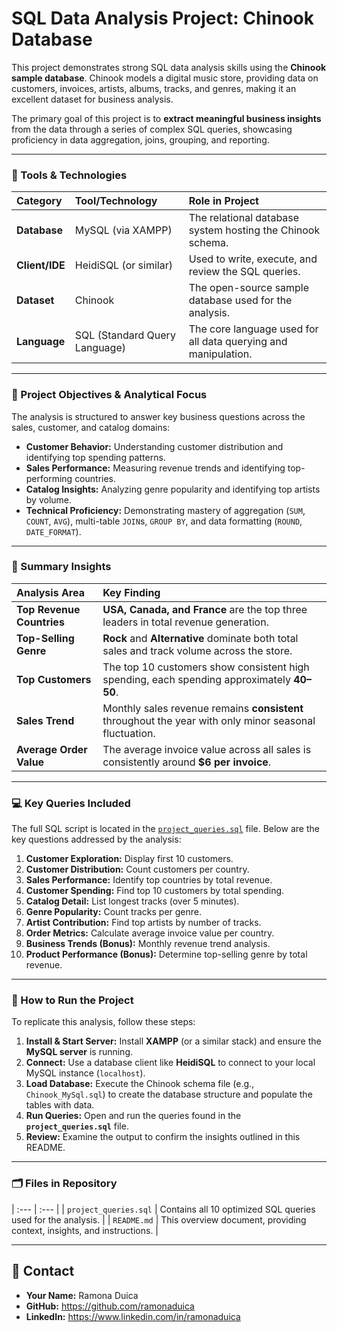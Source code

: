 # SQL Data Analysis Project: Chinook Database

This project demonstrates strong SQL data analysis skills using the **Chinook sample database**. Chinook models a digital music store, providing data on customers, invoices, artists, albums, tracks, and genres, making it an excellent dataset for business analysis.

The primary goal of this project is to **extract meaningful business insights** from the data through a series of complex SQL queries, showcasing proficiency in data aggregation, joins, grouping, and reporting.

---

### 🧰 Tools & Technologies

| Category | Tool/Technology | Role in Project |
| :--- | :--- | :--- |
| **Database** | MySQL (via XAMPP) | The relational database system hosting the Chinook schema. |
| **Client/IDE** | HeidiSQL (or similar) | Used to write, execute, and review the SQL queries. |
| **Dataset** | Chinook | The open-source sample database used for the analysis. |
| **Language** | SQL (Standard Query Language) | The core language used for all data querying and manipulation. |

---

### 🧮 Project Objectives & Analytical Focus

The analysis is structured to answer key business questions across the sales, customer, and catalog domains:

* **Customer Behavior:** Understanding customer distribution and identifying top spending patterns.
* **Sales Performance:** Measuring revenue trends and identifying top-performing countries.
* **Catalog Insights:** Analyzing genre popularity and identifying top artists by volume.
* **Technical Proficiency:** Demonstrating mastery of aggregation (`SUM`, `COUNT`, `AVG`), multi-table `JOIN`s, `GROUP BY`, and data formatting (`ROUND`, `DATE_FORMAT`).

---

### 🧠 Summary Insights

| Analysis Area | Key Finding |
| :--- | :--- |
| **Top Revenue Countries** | **USA, Canada, and France** are the top three leaders in total revenue generation. |
| **Top-Selling Genre** | **Rock** and **Alternative** dominate both total sales and track volume across the store. |
| **Top Customers** | The top 10 customers show consistent high spending, each spending approximately **$40–$50**. |
| **Sales Trend** | Monthly sales revenue remains **consistent** throughout the year with only minor seasonal fluctuation. |
| **Average Order Value** | The average invoice value across all sales is consistently around **$6 per invoice**. |

---

### 💻 Key Queries Included

The full SQL script is located in the [`project_queries.sql`](./project_queries.sql) file. Below are the key questions addressed by the analysis:

1.  **Customer Exploration:** Display first 10 customers.
2.  **Customer Distribution:** Count customers per country.
3.  **Sales Performance:** Identify top countries by total revenue.
4.  **Customer Spending:** Find top 10 customers by total spending.
5.  **Catalog Detail:** List longest tracks (over 5 minutes).
6.  **Genre Popularity:** Count tracks per genre.
7.  **Artist Contribution:** Find top artists by number of tracks.
8.  **Order Metrics:** Calculate average invoice value per country.
9.  **Business Trends (Bonus):** Monthly revenue trend analysis.
10. **Product Performance (Bonus):** Determine top-selling genre by total revenue.

---

### 🚀 How to Run the Project

To replicate this analysis, follow these steps:

1.  **Install & Start Server:** Install **XAMPP** (or a similar stack) and ensure the **MySQL server** is running.
2.  **Connect:** Use a database client like **HeidiSQL** to connect to your local MySQL instance (`localhost`).
3.  **Load Database:** Execute the Chinook schema file (e.g., `Chinook_MySql.sql`) to create the database structure and populate the tables with data.
4.  **Run Queries:** Open and run the queries found in the **`project_queries.sql`** file.
5.  **Review:** Examine the output to confirm the insights outlined in this README.

---

### 🗂️ Files in Repository
| :--- | :--- |
| `project_queries.sql` | Contains all 10 optimized SQL queries used for the analysis. |
| `README.md` | This overview document, providing context, insights, and instructions. |


---

## 🙋 Contact
* **Your Name:** Ramona Duica
* **GitHub:** https://github.com/ramonaduica
* **LinkedIn:** https://www.linkedin.com/in/ramonaduica
